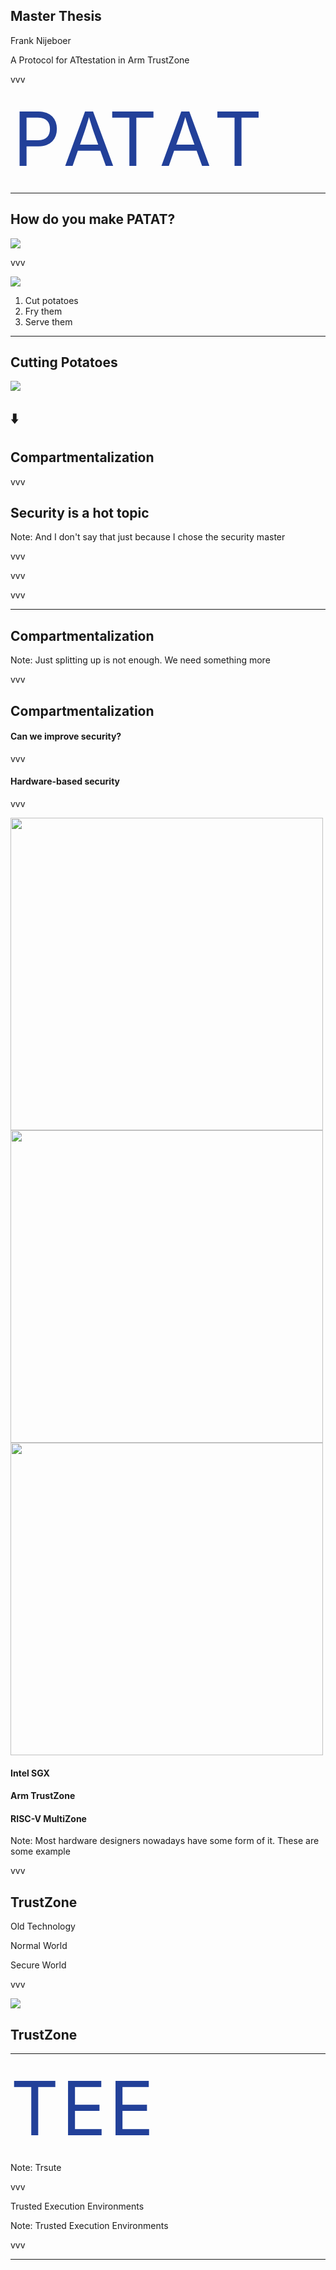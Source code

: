 <!-- .slide: data-auto-animate data-auto-animate-id="patat" -->

## Master Thesis

Frank Nijeboer

<span data-id="protocol">A</span>
<span data-id="p">P</span><span data-id="protocol">rotocol for</span>
<span data-id="at">AT</span><span data-id="protocol">testation in</span>
<span data-id="a">A</span><span data-id="protocol">rm</span>
<span data-id="t">T</span><span data-id="protocol">rustZone</span>

vvv

<!-- .slide: data-auto-animate data-auto-animate-id="patat" data-auto-animate-easing="cubic-bezier(0.770, 0.000, 0.175, 1.000)" data-auto-animate-duration="1.2" -->

<span data-id="protocol" data-auto-animate-delay="0" style="display-inline-block; font-size: 0px">A</span>
<span data-id="p" data-auto-animate-delay="0" style="display-inline-block; color: #224099; font-size: 120px;">P</span><span data-id="protocol" data-auto-animate-delay="0.1" style="display-inline-block; font-size: 0px">rotocol for</span>
<span data-id="at" data-auto-animate-delay="0.1" style="display-inline-block; color: #224099; font-size: 120px;">AT</span><span data-id="protocol" data-auto-animate-delay="0.2" style="display-inline-block; font-size: 0px">testation in</span>
<span data-id="a" data-auto-animate-delay="0.2" style="display-inline-block; color: #224099; font-size: 120px;">A</span><span data-id="protocol" data-auto-animate-delay="0.3" style="display-inline-block; font-size: 0px">rm</span>
<span data-id="t" data-auto-animate-delay="0.3" style="display-inline-block; color: #224099; font-size: 120px;">T</span><span data-id="protocol" data-auto-animate-delay="0.4" style="display-inline-block; font-size: 0px">rustZone</span>

---

<!-- .slide: data-auto-animate data-auto-animate-id="" -->

## How do you make PATAT?

<img class="r-stretch" src="./dist/img/max-patat.png" />

vvv

<!-- .slide: data-auto-animate data-auto-animate-id="" -->

<img class="r-stretch" src="./dist/img/max-patat.png" />

1. Cut potatoes <!-- .element: class="fragment fade-in"-->
2. Fry them <!-- .element: class="fragment fade-in"-->
3. Serve them <!-- .element: class="fragment fade-in"-->

---


## Cutting Potatoes
<img class="r-stretch" src="https://fromscratchfast.com/wp-content/uploads/2020/06/Baked-French-Fries-Recipe-2.jpg" />

## ⬇️

## Compartmentalization

vvv

##

<!-- .slide: data-background-iframe="" -->

## Security is a hot topic

Note:
And I don't say that just because I chose the security master

vvv

<!-- .slide: data-background-iframe="https://www.cybertalk.org/2023/01/19/top-10-cyber-security-threats-in-2023/" data-background-interactive -->

vvv

<!-- .slide: data-background-iframe="https://techhq.com/2021/08/heres-how-hackers-exploit-iot-device-vulnerabilities-to-invade-hardware/" -->

vvv

<!-- .slide: data-background-iframe="https://www.helpnetsecurity.com/2023/10/16/iot-security-strategy/" -->

---

<!-- .slide: data-auto-animate -->

## Compartmentalization

Note:
Just splitting up is not enough. We need something more

vvv


<!-- .slide: data-auto-animate -->

## Compartmentalization

#### <span data-id="towards">Can we improve </span><span data-id="hardware-based" style="font-size: 0;">Hardware-based </span><span data-id="security">security</span><span data-id="question-mark">?</span>

vvv

<!-- .slide: data-auto-animate -->

#### <span data-id="towards" style="font-size: 0;">Can we improve </span><span data-id="hardware-based">Hardware-based </span><span data-id="security">security</span><span data-id="question-mark" style="font-size: 0;">?</span>

vvv

<!-- .slide: data-auto-animate data-auto-animate-id="examples" data-transition="zoom-out" -->

<div class="container">
<div class="col">
<div class="r-stack">
<img src="./dist/img/sgx.jpg" class="fragment fade-in-then-out" height="500" data-fragment-index="1" />
<img src="./dist/img/Arm-TrustZone-Logo-2337384223.png" class="fragment fade-in-then-out" height="500" data-fragment-index="3" />
<img src="./dist/img/multizone.jpg" class="fragment fade-in-then-out" height="500" data-fragment-index="2" />
</div>
</div>

<div class="col">
<h4 class="fragment fade-in-then-semi-out" data-fragment-index="1">Intel SGX</h4>
<h4 class="fragment fade-in-then-out" data-fragment-index="3">Arm TrustZone</h4>
<h4 class="fragment semi-fade-out" data-fragment-index="2">RISC-V MultiZone</h4>
</div>
</div>

Note:
Most hardware designers nowadays have some form of it. These are some example

vvv

<!-- .slide: data-transition="zoom-in" -->

## TrustZone

Old Technology <!-- .element: class="fragment fade-in"-->

Normal World <!-- .element: class="fragment fade-in"-->

Secure World <!-- .element: class="fragment fade-in"-->

vvv

<!-- .slide: data-auto-animate -->

<div class="container">
<div class="col">
<img src="dist/img/trustzone_layout.png"/>
</div>

<div class="col">
<h2>TrustZone</h2>
</div>
</div>

---
<!-- .slide: data-auto-animate data-auto-animate-id="tee" -->

<span data-id="t" data-auto-animate-delay="0" style="display-inline-block; color: #224099; font-size: 120px;">T</span><span data-id="tee" data-auto-animate-delay="0.1" style="display-inline-block; font-size: 0px">rusted</span>
<span data-id="e" data-auto-animate-delay="0.1" style="display-inline-block; color: #224099; font-size: 120px;">E</span><span data-id="tee" data-auto-animate-delay="0.2" style="display-inline-block; font-size: 0px">xecution</span>
<span data-id="e2" data-auto-animate-delay="0.2" style="display-inline-block; color: #224099; font-size: 120px;">E</span><span data-id="tee" data-auto-animate-delay="0.3" style="display-inline-block; font-size: 0px">nvironments</span>

Note:
Trsute

vvv

<!-- .slide: data-auto-animate data-auto-animate-id="tee" data-auto-animate-easing="cubic-bezier(0.770, 0.000, 0.175, 1.000)" data-auto-animate-duration="1.2" -->

<span data-id="t">T</span><span data-id="tee">rusted</span>
<span data-id="e">E</span><span data-id="tee">xecution</span>
<span data-id="e2">E</span><span data-id="tee">nvironments</span>

Note:
Trusted Execution Environments

vvv



---

